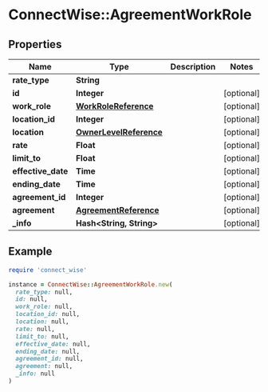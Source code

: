 # ConnectWise::AgreementWorkRole

## Properties

| Name | Type | Description | Notes |
| ---- | ---- | ----------- | ----- |
| **rate_type** | **String** |  |  |
| **id** | **Integer** |  | [optional] |
| **work_role** | [**WorkRoleReference**](WorkRoleReference.md) |  | [optional] |
| **location_id** | **Integer** |  | [optional] |
| **location** | [**OwnerLevelReference**](OwnerLevelReference.md) |  | [optional] |
| **rate** | **Float** |  | [optional] |
| **limit_to** | **Float** |  | [optional] |
| **effective_date** | **Time** |  | [optional] |
| **ending_date** | **Time** |  | [optional] |
| **agreement_id** | **Integer** |  | [optional] |
| **agreement** | [**AgreementReference**](AgreementReference.md) |  | [optional] |
| **_info** | **Hash&lt;String, String&gt;** |  | [optional] |

## Example

```ruby
require 'connect_wise'

instance = ConnectWise::AgreementWorkRole.new(
  rate_type: null,
  id: null,
  work_role: null,
  location_id: null,
  location: null,
  rate: null,
  limit_to: null,
  effective_date: null,
  ending_date: null,
  agreement_id: null,
  agreement: null,
  _info: null
)
```

